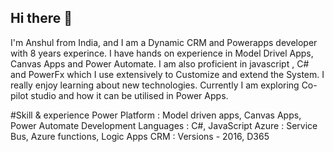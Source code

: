 ## Hi there 👋

I'm Anshul from India, and I am a Dynamic CRM and Powerapps developer with 8 years experince. I have hands on experience in Model Drivel Apps, Canvas Apps and Power Automate. I am also proficient in javascript , C# and PowerFx which I use extensively to Customize  and extend the System. I really enjoy learning about new technologies. Currently I am exploring Co-pilot studio and how it can be utilised in Power Apps. 

#Skill & experience
Power Platform	: Model driven apps, Canvas Apps, Power Automate
Development Languages : C#, JavaScript 
Azure	: Service Bus, Azure functions, Logic Apps
CRM : Versions - 2016, D365
